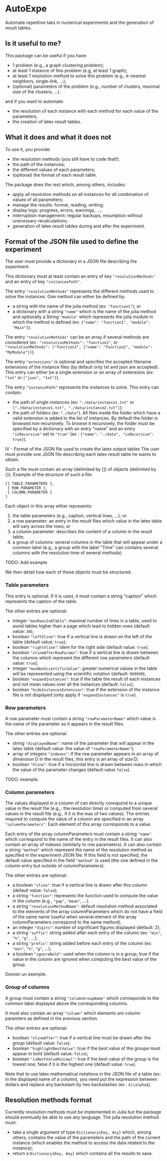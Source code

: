 # AutoExpe
Automate repetitive taks in numerical experiments and the generation of result tables.

## Is it useful to me?
This package can be useful if you have:
* 1 problem (e.g., a graph clustering problem);
* at least 1 instance of this problem (e.g, at least 1 graph);
* at least 1 resolution method to solve this problem (e.g., k-nearest neighbors, single-link, ...);
* (optional) parameters of the problem (e.g., number of clusters, maximal size of the clusters, ...).

and if you want to automate:
* the resolution of each instance with each method for each value of the parameters;
* the creation of latex result tables.

## What it does and what it does not

To use it, you provide:
* the resolution methods (you still have to code that!);
* the path of the instances;
* the different values of each parameters;
* (optional) the format of each result table.

The package does the rest which, among others, includes:
* apply all resolution methods on all instances for all combination of values of all parameters;
* manage the results: format, reading, writing;
* display logs: progress, errors, warnings, ...;
* interruption management: regular backups, resumption without unecessary recalculations;
* generation of latex result tables during and after the experiment.

## Format of the JSON file used to define the experiment
The user must provide a dictionary in a JSON file describing the experiment.

This dictionary must at least contain an entry of key `"resolutionMethods"` and an entry of key `"instancesPath"`.

The entry `"resolutionMethods"` represents the different methods used to solve the instances. One method can either be defined by:
* a string with the name of the julia method (ex: `"function1"`); or
* a dictionary with a string `"name"` which is the name of the julia method and optionally a String `"module"` which represents the julia module in which the method is defined (ex: `{"name": "function1", "module": "Main"}`).

The entry `"resolutionMethods"` can be an array if several methods are considered (ex : `"resolutionMethods": "function1"`, or `"resolutionMethods": ["function1", {"name": "function2", "module": "MyModule"}]`).

The entry `"extensions"` is optional and specifies the accepted filename extensions of the instance files (by default only txt and json are accepted). This entry can either be a single extension or an array of extensions (ex: `"txt"` or `["json", "txt"]`).

The entry `"instancePath"` represents the instances to solve. This entry can contain:
* the path of single instances (ex: `"./data/instance1.txt"` or `["./data/instance1.txt", "./data/instance2.txt"]`);
* the path of folders (ex: `"./data"`). All files inside the folder which have a valid extension is added to the list of instances. By default the folder is browsed non recursively. To browse it recursively, the folder must be specified by a dictionary with an entry "name" and an entry `"isRecursive"` set to `"true"` (ex : `{"name": "./data", "isRecursive": true}`).

IV - Format of the JSON file used to create the latex output tables
The user must provide one JSON file describing each latex result table he wants to obtain. 

Such a file must contain an array (delimited by []) of objects (delimited by {}). Example of the structure of such a file:

    [{ TABLE_PARAMETERS },
     { ROW_PARAMETER },
     { COLUMN_PARAMETER }
    ]

Each object in this array either represents:
1. the table parameters (e.g., caption, vertical lines, ...); or
2. a row parameter: an entry in the result files which value in the latex table will vary across the rows; or
3. a column parameter: describes the content of a column in the result table;
4. a group of columns: several columns in the table that will appear under a common label (e.g., a group with the label "Time" can contains several columns with the resolution time of several methods)

TODO: Add example

 We then detail how each of these objects must be structured.

### Table parameters
This entry is optional. If it is used, it must contain a string "caption" which represents the caption of the table.

The other entries are optional:
* integer  `"maxRowsInATable"`: maximal number of lines in a table, used to avoid tables higher than a page which lead to hidden rows (default value: `30`);
* boolean `"leftVline"`: true if a vertical line is drawn on the left of the table (default value: `true`);
* boolean `"rightVline"`: idem for the right side (default value: `true`);
* boolean `"vlineAfterRowParams"`: true if a vertical line is drawn between the columns which represent the different row parameters (default value: `true`);
* integer `"maxNonScientificValue"`: greater numerical values in the table will be represented using the scientific notation (default: `999999`);
* boolean `"expandInstances"`: true if the table the result of each instances and not mean values over all the instances  (default: `false`);
* boolean `"hideInstancesExtension"`: true if the extension of the instance file is not displayed (only apply if `"expandInstances"` is `true`).

### Row parameters
A row parameter must contain a string `"rowParameterName"` which value is the name of the parameter as it appears in the result files.

The other entries are optional:
* string `"displayedName"`: name of the parameter that will appear in the latex table (default value: the value of `"rowParameterName"`);
* array of integers `"indexes"`: if the row parameter appears in an array of dimension D in the result files, this entry is an array of size D;
* boolean `"hline"`: true if a horizontal line is drawn between rows in which the value of the parameter changes (default value `false`).

TODO: example.

### Column parameters
The values displayed in a column of can directly corespond to a unique value in the result file (e.g.,: the resolution time) or computed from several values in the result file (e.g., if it is the max of two values). The entries required to compute the value of a column are specified in an array `"columnParameters"`. Each element of this array corresponds to a value.

Each entry of the array columnParameters must contain a string `"name"` which correspond to the name of the entry in the result files. It can also contain an array of indexes (similarly to row parameters). It can also contain a string `"method"` which represent the name of the resolution method as specified in the experiment JSON file. If this field is not specified, the default value specified in the field `"method"` is used (the one defined in the column entry but outside of columnParameters).

The other entries are optional:
* a boolean `"vline"`: true if a vertical line is drawn after this column (default value: `false`);
* a string `"function"`: represents the function used to compute the value in the column (e.g., `"gap"`, `"mean"`, ...).
* a string `"resolutionMethodName"`: default resolution method associated to the elements of the array columnParameters which do not have a field of the same name (useful when several element of the array columnParameters correspond to the same method);
* an integer `"digits"`: number of significant figures displayed (default: 2);
* a string `"suffix"`: string added after each entry of the column (ex: `"min"`, `"%"`, `"g"`, ...);
* a string `"prefix"`: string added before each entry of the column (ex: `"min"`, `"%"`, `"g"`, ...);
* a boolean `"ignoreBold"`: used when the column is in a group, true if the value in the column are ignored when computing the best value of the group.

Donner un exemple.

### Group of columns
A group must contain a string `"columnGroupName"` which corresponds to the common label displayed above the corresponding columns.

It must also contain an array `"column"` which elements are column paramters as defined in the previous section.

The other entries are optional:
* boolean `"vlineAfter"`: true if a vertical line must be drawn after the group (default value: `false`);
* boolean `"highlightBestValue"`: true if the best value of the groupe must appear in bold (default value: `false`);
* boolean `"isBestValueMinimal"`: true if the best value of the group is the lowest one; false if it is the highest one (default value: `true`).

Note that to use latex mathematical notations in the JSON file of a table (ex: in the displayed name of a column), you need put the expression between dollars and replace any backslash by two backslashes (ex : `$\\alpha$`).

## Resolution methods format
Currently resolution methods must be implemented in Julia but the package should eventually be able to use any language. The julia resolution method must:
* take a single argument of type `Dictionary{Key, Any}` which, among others, contains the value of the parameters and the path of the current instance (which enables the method to access the data related to the instance);
* return a `Dictionary{Key, Any}` which contains all the results to save.

